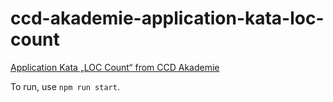 # ccd-akademie-application-kata-loc-count
[Application Kata „LOC Count“ from CCD Akademie](https://kurse.ccd-akademie.de/loc-count/)

To run, use `npm run start`.
